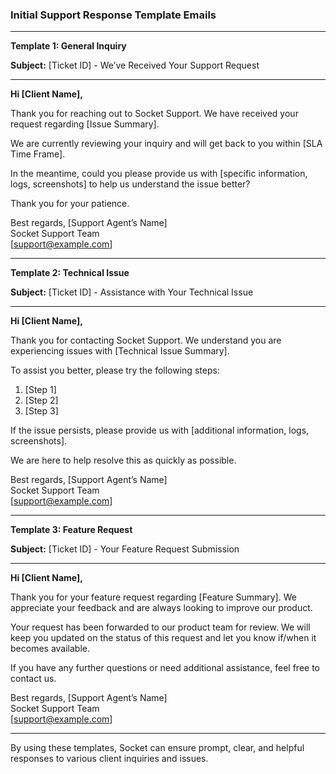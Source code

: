 ### Initial Support Response Template Emails

---

**Template 1: General Inquiry**

**Subject:** [Ticket ID] - We’ve Received Your Support Request

---

**Hi [Client Name],**

Thank you for reaching out to Socket Support. We have received your request regarding [Issue Summary]. 

We are currently reviewing your inquiry and will get back to you within [SLA Time Frame]. 

In the meantime, could you please provide us with [specific information, logs, screenshots] to help us understand the issue better?

Thank you for your patience.

Best regards,
[Support Agent’s Name]  
Socket Support Team  
[support@example.com]

---

**Template 2: Technical Issue**

**Subject:** [Ticket ID] - Assistance with Your Technical Issue

---

**Hi [Client Name],**

Thank you for contacting Socket Support. We understand you are experiencing issues with [Technical Issue Summary]. 

To assist you better, please try the following steps:
1. [Step 1]
2. [Step 2]
3. [Step 3]

If the issue persists, please provide us with [additional information, logs, screenshots].

We are here to help resolve this as quickly as possible.

Best regards,
[Support Agent’s Name]  
Socket Support Team  
[support@example.com]

---

**Template 3: Feature Request**

**Subject:** [Ticket ID] - Your Feature Request Submission

---

**Hi [Client Name],**

Thank you for your feature request regarding [Feature Summary]. We appreciate your feedback and are always looking to improve our product.

Your request has been forwarded to our product team for review. We will keep you updated on the status of this request and let you know if/when it becomes available.

If you have any further questions or need additional assistance, feel free to contact us.

Best regards,
[Support Agent’s Name]  
Socket Support Team  
[support@example.com]

---

By using these templates, Socket can ensure prompt, clear, and helpful responses to various client inquiries and issues.
